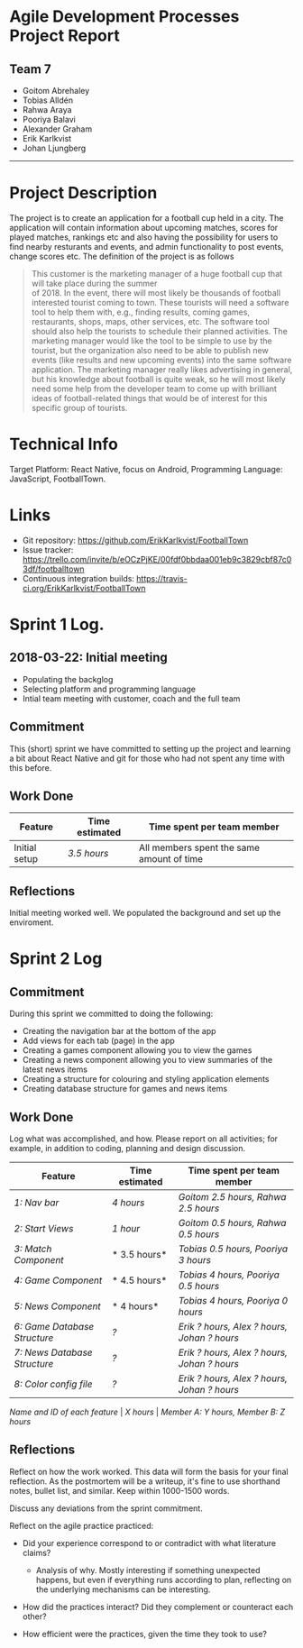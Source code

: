 # Agile Development Processes Project Report  
 ##  Team 7
 * Goitom Abrehaley 
 * Tobias Alldén
 * Rahwa Araya
 * Pooriya Balavi
 * Alexander Graham
 * Erik Karlkvist
 * Johan Ljungberg
--- 
# Project Description
The project is to create an application for a football cup held in a city. The application will contain information about upcoming matches, scores for played matches, rankings etc and also having the possibility for users to find nearby resturants and events, and admin functionality to post events, change scores etc. The definition of the project is as follows 

> This customer is the marketing manager of	a huge football cup	that will take place during the summer	
of 2018. In	the	event, there will most likely be thousands	of	football interested tourist	coming to town.	These tourists will need a software tool to help them with, e.g., finding results, coming games, restaurants, shops, maps, other services, etc. The software tool should also help the tourists to schedule their planned activities. The marketing	manager	would like the tool to be simple to use by the tourist, but the organization also need to be able to publish new events (like results and new upcoming events) into the same
software application. The marketing	manager really likes advertising in	general, but his knowledge	about football is quite
weak, so he	will most likely need some help	from the developer team	to	come up	with brilliant ideas of	football-related things	that would be of interest for this specific	group of tourists.


# Technical Info
Target Platform: React Native, focus on Android,
Programming Language: JavaScript,
FootballTown.


# Links
* Git repository: https://github.com/ErikKarlkvist/FootballTown
* Issue tracker: https://trello.com/invite/b/eOCzPjKE/00fdf0bbdaa001eb9c3829cbf87c03df/footballtown
* Continuous integration builds: https://travis-ci.org/ErikKarlkvist/FootballTown

# Sprint 1 Log.  
## 2018-03-22: Initial meeting
* Populating the backglog
* Selecting platform and programming language
* Intial team meeting with customer, coach and the full team

## Commitment
This (short) sprint we have committed to setting up the project and learning a bit about React Native and git for those who had not spent any time with this before.

## Work Done

Feature | Time estimated | Time spent per team member
--------|----------------|--------
Initial setup | *3.5 hours* | All members spent the same amount of time

## Reflections
Initial meeting worked well. We populated the background and set up the enviroment.

# Sprint 2 Log
## Commitment
During this sprint we committed to doing the following:
* Creating the navigation bar at the bottom of the app
* Add views for each tab (page) in the app
* Creating a games component allowing you to view the games
* Creating a news component allowing you to view summaries of the latest news items
* Creating a structure for colouring and styling application elements
* Creating database structure for games and news items

## Work Done
Log what was accomplished, and how.
Please report on all activities; for example, in addition to coding, planning and design discussion.

Feature | Time estimated | Time spent per team member
--------|----------------|--------
*1: Nav bar* | *4 hours* | *Goitom 2.5 hours, Rahwa 2.5 hours*
*2: Start Views* | *1 hour* | *Goitom 0.5 hours, Rahwa 0.5 hours*
*3: Match Component* | * 3.5 hours*  | *Tobias 0.5  hours, Pooriya 3 hours*
*4: Game Component* | * 4.5 hours* | *Tobias 4 hours, Pooriya 0.5 hours*
*5: News Component* | * 4 hours* | *Tobias 4 hours, Pooriya 0 hours*
*6: Game Database Structure* | *?* | *Erik ? hours, Alex ? hours, Johan ? hours*
*7: News Database Structure* | *?* | *Erik ? hours, Alex ? hours, Johan ? hours*
*8: Color config file* | *?* | *Erik ? hours, Alex ? hours, Johan ? hours*

*Name and ID of each feature* | *X hours* | *Member A: Y hours, Member B: Z hours*

## Reflections
Reflect on how the work worked.
This data will form the basis for your final reflection.
As the postmortem will be a writeup, it's fine to use shorthand notes, bullet list, and similar.
Keep within 1000-1500 words.

Discuss any deviations from the sprint commitment.

Reflect on the agile practice practiced:

- Did your experience correspond to or contradict with what literature claims?

    - Analysis of why. Mostly interesting if something unexpected happens, but even
      if everything runs according to plan, reflecting on the underlying mechanisms
      can be interesting.

- How did the practices interact?
  Did they complement or counteract each other?

- How efficient were the practices, given the time they took to use?

